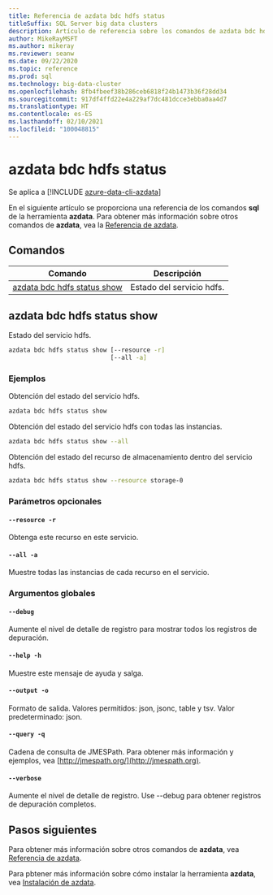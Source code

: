 ```yaml
---
title: Referencia de azdata bdc hdfs status
titleSuffix: SQL Server big data clusters
description: Artículo de referencia sobre los comandos de azdata bdc hdfs status.
author: MikeRayMSFT
ms.author: mikeray
ms.reviewer: seanw
ms.date: 09/22/2020
ms.topic: reference
ms.prod: sql
ms.technology: big-data-cluster
ms.openlocfilehash: 8fb4fbeef38b286ceb6818f24b1473b36f28dd34
ms.sourcegitcommit: 917df4ffd22e4a229af7dc481dcce3ebba0aa4d7
ms.translationtype: HT
ms.contentlocale: es-ES
ms.lasthandoff: 02/10/2021
ms.locfileid: "100048815"
---
```

# <a name="azdata-bdc-hdfs-status"></a>azdata bdc hdfs status

Se aplica a [!INCLUDE [azure-data-cli-azdata](../../includes/azure-data-cli-azdata.md)]

En el siguiente artículo se proporciona una referencia de los comandos **sql** de la herramienta **azdata**. Para obtener más información sobre otros comandos de **azdata**, vea la [Referencia de azdata](reference-azdata.md).

## <a name="commands"></a>Comandos

|Comando|Descripción|
| --- | --- |
[azdata bdc hdfs status show](#azdata-bdc-hdfs-status-show) | Estado del servicio hdfs.
## <a name="azdata-bdc-hdfs-status-show"></a>azdata bdc hdfs status show
Estado del servicio hdfs.
```bash
azdata bdc hdfs status show [--resource -r] 
                            [--all -a]
```
### <a name="examples"></a>Ejemplos
Obtención del estado del servicio hdfs.
```bash
azdata bdc hdfs status show
```
Obtención del estado del servicio hdfs con todas las instancias.
```bash
azdata bdc hdfs status show --all
```
Obtención del estado del recurso de almacenamiento dentro del servicio hdfs.
```bash
azdata bdc hdfs status show --resource storage-0
```
### <a name="optional-parameters"></a>Parámetros opcionales
#### `--resource -r`
Obtenga este recurso en este servicio.
#### `--all -a`
Muestre todas las instancias de cada recurso en el servicio.
### <a name="global-arguments"></a>Argumentos globales
#### `--debug`
Aumente el nivel de detalle de registro para mostrar todos los registros de depuración.
#### `--help -h`
Muestre este mensaje de ayuda y salga.
#### `--output -o`
Formato de salida.  Valores permitidos: json, jsonc, table y tsv.  Valor predeterminado: json.
#### `--query -q`
Cadena de consulta de JMESPath. Para obtener más información y ejemplos, vea [http://jmespath.org/](http://jmespath.org).
#### `--verbose`
Aumente el nivel de detalle de registro. Use --debug para obtener registros de depuración completos.

## <a name="next-steps"></a>Pasos siguientes

Para obtener más información sobre otros comandos de **azdata**, vea [Referencia de azdata](reference-azdata.md). 

Para pbtener más información sobre cómo instalar la herramienta **azdata**, vea [Instalación de azdata](..\install\deploy-install-azdata.md).

